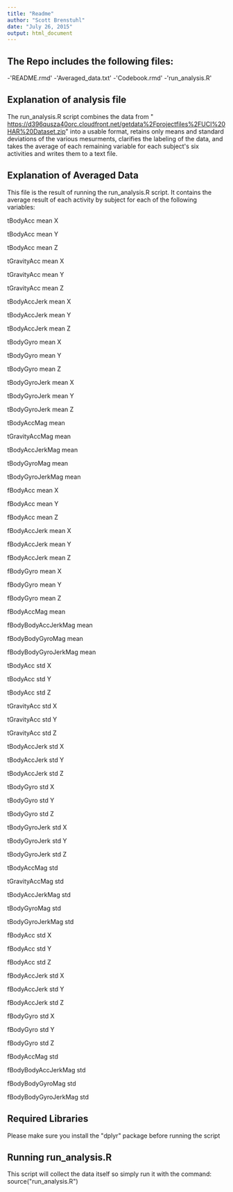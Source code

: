 ```yaml
---
title: "Readme"
author: "Scott Brenstuhl"
date: "July 26, 2015"
output: html_document
---
```


## The Repo includes the following files:
-'README.rmd'
-'Averaged_data.txt'
-'Codebook.rmd'
-'run_analysis.R'

## Explanation of analysis file
The run_analysis.R script combines the data from "
https://d396qusza40orc.cloudfront.net/getdata%2Fprojectfiles%2FUCI%20HAR%20Dataset.zip" into a usable format, retains only means and standard deviations of the various mesurments, clarifies the labeling of the data, and takes the average of each remaining variable for each subject's six activities and writes them to a text file.

## Explanation of Averaged Data
This file is the result of running the run_analysis.R script. It contains the average result of each activity by subject for each of the following variables:

tBodyAcc mean X

tBodyAcc mean Y

tBodyAcc mean Z

tGravityAcc mean X

tGravityAcc mean Y

tGravityAcc mean Z

tBodyAccJerk mean X

tBodyAccJerk mean Y

tBodyAccJerk mean Z

tBodyGyro mean X

tBodyGyro mean Y

tBodyGyro mean Z

tBodyGyroJerk mean X

tBodyGyroJerk mean Y

tBodyGyroJerk mean Z

tBodyAccMag mean 

tGravityAccMag mean 

tBodyAccJerkMag mean 

tBodyGyroMag mean 

tBodyGyroJerkMag mean 

fBodyAcc mean X

fBodyAcc mean Y

fBodyAcc mean Z

fBodyAccJerk mean X

fBodyAccJerk mean Y

fBodyAccJerk mean Z

fBodyGyro mean X

fBodyGyro mean Y

fBodyGyro mean Z

fBodyAccMag mean 

fBodyBodyAccJerkMag mean 

fBodyBodyGyroMag mean 

fBodyBodyGyroJerkMag mean 

tBodyAcc std X

tBodyAcc std Y

tBodyAcc std Z

tGravityAcc std X

tGravityAcc std Y

tGravityAcc std Z

tBodyAccJerk std X

tBodyAccJerk std Y

tBodyAccJerk std Z

tBodyGyro std X

tBodyGyro std Y

tBodyGyro std Z

tBodyGyroJerk std X

tBodyGyroJerk std Y

tBodyGyroJerk std Z

tBodyAccMag std 

tGravityAccMag std 

tBodyAccJerkMag std 

tBodyGyroMag std 

tBodyGyroJerkMag std 

fBodyAcc std X

fBodyAcc std Y

fBodyAcc std Z

fBodyAccJerk std X

fBodyAccJerk std Y

fBodyAccJerk std Z

fBodyGyro std X

fBodyGyro std Y

fBodyGyro std Z

fBodyAccMag std 

fBodyBodyAccJerkMag std 

fBodyBodyGyroMag std 

fBodyBodyGyroJerkMag std 

## Required Libraries
Please make sure you install the "dplyr" package before running the script

## Running run_analysis.R
This script will collect the data itself so simply run it with the command: source("run_analysis.R")

